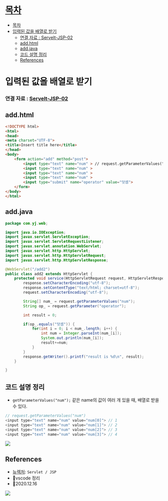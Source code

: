 # [목차](#목차)
- [목차](#목차)
- [입력된 값을 배열로 받기](#입력된-값을-배열로-받기)
    - [연결 자료 : Servelt-JSP-02](#연결-자료--servelt-jsp-02)
  - [add.html](#addhtml)
  - [add.java](#addjava)
  - [코드 설명 정리](#코드-설명-정리)
  - [References](#references)



# 입력된 값을 배열로 받기
### 연결 자료 : [Servelt-JSP-02](Servelt-JSP-02.md)

## add.html
```html
<!DOCTYPE html>
<html>
<head>
<meta charset="UTF-8">
<title>Insert title here</title>
</head>
<body>
	<form action="add" method="post">
		<input type="text" name="num" > // request.getParameterValues("num")
		<input type="text" name="num" > 
		<input type="text" name="num" > 
		<input type="text" name="num" > 
		<input type="submit" name="operator" value="덧셈">
	</form>
</body>
</html>
```

## add.java
```java
package com.yj.web;

import java.io.IOException;
import javax.servlet.ServletException;
import javax.servlet.ServletRequestListener;
import javax.servlet.annotation.WebServlet;
import javax.servlet.http.HttpServlet;
import javax.servlet.http.HttpServletRequest;
import javax.servlet.http.HttpServletResponse;

@WebServlet("/add2")
public class add2 extends HttpServlet {
	protected void service(HttpServletRequest request, HttpServletResponse response) throws ServletException, IOException {
		response.setCharacterEncoding("utf-8");
		response.setContentType("text/html; charset=utf-8");
		request.setCharacterEncoding("utf-8");

		String[] num_ = request.getParameterValues("num");
		String op_ = request.getParameter("operator");

		int result = 0;

		if(op_.equals("덧셈")) {
			for(int i = 0; i < num_.length; i++) {
				int num = Integer.parseInt(num_[i]);
				System.out.println(num_[i]);
				result+=num;
			}
		}
		response.getWriter().printf("result is %d\n", result);
	}

}


```
## 코드 설명 정리
- `getParameterValues("num");`
같은 name의 값이 여러 개 있을 때, 배열로 받을 수 있다.
```java
// request.getParameterValues("num")
<input type="text" name="num" value="num[0]"> // 1
<input type="text" name="num" value="num[1]"> // 2
<input type="text" name="num" value="num[2]"> // 3
<input type="text" name="num" value="num[3]"> // 4
```

![](https://images.velog.io/images/withcolinsong/post/212aa136-f765-4c52-a366-dd48f69fa45c/image.png)

## References
- [뉴렉처](https://www.youtube.com/watch?v=drCj2k50j_k&list=PLq8wAnVUcTFVOtENMsujSgtv2TOsMy8zd): `Servlet / JSP`
- 🎈vscode 정리
- 🎈2020.12.16

![](https://images.velog.io/images/withcolinsong/post/8dc5159f-5174-49f0-8cca-748d6cd38345/image.png)